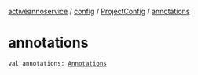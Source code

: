 [activeannoservice](../../index.md) / [config](../index.md) / [ProjectConfig](index.md) / [annotations](./annotations.md)

# annotations

`val annotations: `[`Annotations`](../../config.annotations/-annotations/index.md)